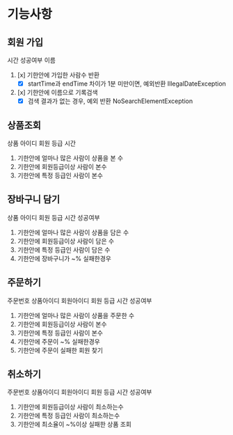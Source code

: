 # 기능사항

## 회원 가입

시간
성공여부
이름

1. [x] 기한안에 가입한 사람수 반환
    - [x] startTime과 endTime 차이가 1분 미만이면, 예외반환 IllegalDateException
2. [x] 기한안에 이름으로 기록검색
    -[x] 검색 결과가 없는 경우, 예외 반환 NoSearchElementException

## 상품조회

상품 아이디
회원 등급
시간

1. 기한안에 얼마나 많은 사람이 상품을 본 수
2. 기한안에 회원등급이상 사람이 본수
3. 기한안에 특정 등급인 사람이 본수

## 장바구니 담기

상품 아이디
회원 등급
시간
성공여부

1. 기한안에 얼마나 많은 사람이 상품을 담은 수
2. 기한안에 회원등급이상 사람이 담은 수
3. 기한안에 특정 등급인 사람이 담은 수
4. 기한안에 장바구니가 ~% 실패한경우

## 주문하기

주문번호
상품아이디
회원아이디
회원 등급
시간
성공여부

1. 기한안에 얼마나 많은 사람이 상품을 주문한 수
2. 기한안에 회원등급이상 사람이 본수
3. 기한안에 특정 등급인 사람이 본수
4. 기한안에 주문이 ~% 실패한경우
5. 기한안에 주문이 실패한 회원 찾기

## 취소하기

주문번호
상품아이디
회원아이디
회원 등급
시간
성공여부

1. 기한안에 회원등급이상 사람이 최소하는수
2. 기한안에 특정 등급인 사람이 최소하는수
3. 기한안에 최소율이 ~%이상 실패한 상품 조회
